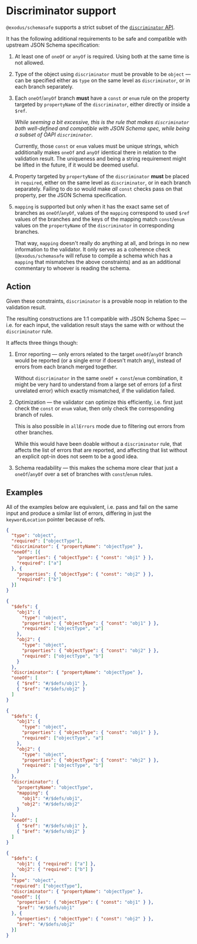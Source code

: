 # Discriminator support

`@exodus/schemasafe` supports a strict subset of the
[`discriminator` API](https://github.com/OAI/OpenAPI-Specification/blob/master/versions/3.1.0.md#discriminatorObject).

It has the following additional requirements to be safe and compatible with upstream JSON Schema
specification:

  1. At least one of `oneOf` or `anyOf` is required. Using both at the same time is not allowed.

  2. Type of the object using `discriminator` must be provable to be `object` — can be specified
     either as `type` on the same level as `discriminator`, or in each branch separately.

  3. Each `oneOf`/`anyOf` branch **must** have a `const` _or_ `enum` rule on the property targeted
     by `propertyName` of the `discriminator`, either directly or inside a `$ref`.

     _While seeming a bit excessive, this is the rule that makes `discriminator` both well-defined
     and compatible with JSON Schema spec, while being a subset of OAPI `discriminator`._

     Currently, those `const` or `enum` values must be unique strings, which additionally makes
     `oneOf` and `anyOf` identical there in relation to the validation result. The uniqueness and
     being a string requirement might be lifted in the future, if it would be deemed useful.

  4. Property targeted by `propertyName` of the `discriminator` **must** be placed in `required`,
     either on the same level as `discriminator`, or in each branch separately. Failing to do so
     would make _all_ `const` checks pass on that property, per the JSON Schema specification.

  5. `mapping` is supported but only when it has the exact same set of branches as `oneOf`/`anyOf`,
     values of the `mapping` correspond to used `$ref` values of the branches and the keys of
     the mapping match `const`/`enum` values on the `propertyName` of the `discriminator` in
     corresponding branches.

     That way, `mapping` doesn't really do anything at all, and brings in no new information to the
     validator. It only serves as a coherence check (`@exodus/schemasafe` will refuse to compile a
     schema which has a `mapping` that mismatches the above constraints) and as an additional
     commentary to whoever is reading the schema.

## Action

Given these constraints, `discriminator` is a provable noop in relation to the validation result.

The resulting constructions are 1:1 compatible with JSON Schema Spec — i.e. for each input, the
validation result stays the same with or without the `discriminator` rule.

It affects three things though:

  1. Error reporting — only errors related to the target `oneOf`/`anyOf` branch would be reported
     (or a single error if doesn't match any), instead of errors from each branch merged together.

     Without `discriminator` in the same `oneOf` + `const`/`enum` combination, it might be very hard
     to understand from a large set of errors (of a first unrelated error) which exactly mismatched,
     if the validation failed.

  2. Optimization — the validator can optimize this efficiently, i.e. first just check the `const`
     or `enum` value, then only check the corresponding branch of rules.

     This is also possible in `allErrors` mode due to filtering out errors from other branches.

     While this would have been doable without a `discriminator` rule, that affects the list of
     errors that are reported, and affecting that list without an explicit opt-in does not seem
     to be a good idea.

  3. Schema readability — this makes the schema more clear that just a `oneOf`/`anyOf` over
     a set of branches with `const`/`enum` rules.

## Examples

All of the examples below are equivalent, i.e. pass and fail on the same input and produce a similar
list of errors, differing in just the `keywordLocation` pointer because of refs.

```json
{
  "type": "object",
  "required": ["objectType"],
  "discriminator": { "propertyName": "objectType" },
  "oneOf": [{
    "properties": { "objectType": { "const": "obj1" } },
    "required": ["a"]
  }, {
    "properties": { "objectType": { "const": "obj2" } },
    "required": ["b"]
  }]
}
```

```json
{
  "$defs": {
    "obj1": {
      "type": "object",
      "properties": { "objectType": { "const": "obj1" } },
      "required": ["objectType", "a"]
    },
    "obj2": {
      "type": "object",
      "properties": { "objectType": { "const": "obj2" } },
      "required": ["objectType", "b"]
    }
  },
  "discriminator": { "propertyName": "objectType" },
  "oneOf": [
    { "$ref": "#/$defs/obj1" },
    { "$ref": "#/$defs/obj2" }
  ]
}
```

```json
{
  "$defs": {
    "obj1": {
      "type": "object",
      "properties": { "objectType": { "const": "obj1" } },
      "required": ["objectType", "a"]
    },
    "obj2": {
      "type": "object",
      "properties": { "objectType": { "const": "obj2" } },
      "required": ["objectType", "b"]
    }
  },
  "discriminator": {
    "propertyName": "objectType",
    "mapping": {
      "obj1": "#/$defs/obj1",
      "obj2": "#/$defs/obj2"
    }
  },
  "oneOf": [
    { "$ref": "#/$defs/obj1" },
    { "$ref": "#/$defs/obj2" }
  ]
}
```

```json
{
  "$defs": {
    "obj1": { "required": ["a"] },
    "obj2": { "required": ["b"] }
  },
  "type": "object",
  "required": ["objectType"],
  "discriminator": { "propertyName": "objectType" },
  "oneOf": [{
    "properties": { "objectType": { "const": "obj1" } },
    "$ref": "#/$defs/obj1"
  }, {
    "properties": { "objectType": { "const": "obj2" } },
    "$ref": "#/$defs/obj2"
  }]
}
```
